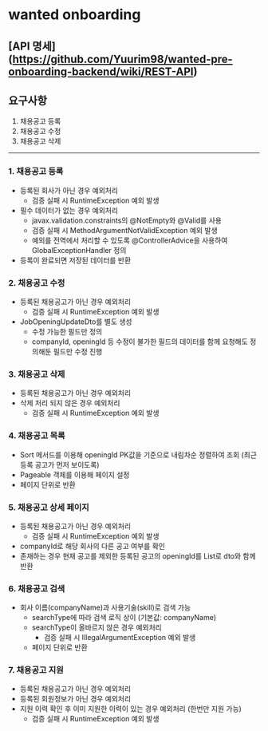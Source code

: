 # wanted onboarding

## [API 명세] (https://github.com/Yuurim98/wanted-pre-onboarding-backend/wiki/REST-API)
## 요구사항
1. 채용공고 등록
2. 채용공고 수정
3. 채용공고 삭제
---
### 1. 채용공고 등록
* 등록된 회사가 아닌 경우 예외처리
  * 검증 실패 시 RuntimeException 예외 발생
* 필수 데이터가 없는 경우 예외처리
  * javax.validation.constraints의 @NotEmpty와 @Valid를 사용
  * 검증 실패 시 MethodArgumentNotValidException 예외 발생
  * 예외를 전역에서 처리할 수 있도록 @ControllerAdvice을 사용하여 GlobalExceptionHandler 정의
* 등록이 완료되면 저장된 데이터를 반환

### 2. 채용공고 수정
* 등록된 채용공고가 아닌 경우 예외처리
  * 검증 실패 시 RuntimeException 예외 발생
* JobOpeningUpdateDto를 별도 생성
  * 수정 가능한 필드만 정의
  * companyId, openingId 등 수정이 불가한 필드의 데이터를 함께 요청해도 정의해둔 필드만 수정 진행

### 3. 채용공고 삭제
* 등록된 채용공고가 아닌 경우 예외처리
* 삭제 처리 되지 않은 경우 예외처리
  * 검증 실패 시 RuntimeException 예외 발생

### 4. 채용공고 목록
* Sort 메서드를 이용해 openingId PK값을 기준으로 내림차순 정렬하여 조회 (최근 등록 공고가 먼저 보이도록)
* Pageable 객체를 이용해 페이지 설정
* 페이지 단위로 반환

### 5. 채용공고 상세 페이지
* 등록된 채용공고가 아닌 경우 예외처리
  * 검증 실패 시 RuntimeException 예외 발생
* companyId로 해당 회사의 다른 공고 여부를 확인 
* 존재하는 경우 현재 공고를 제외한 등록된 공고의 openingId를 List로 dto와 함께 반환

### 6. 채용공고 검색 
* 회사 이름(companyName)과 사용기술(skill)로 검색 가능
  * searchType에 따라 검색 로직 상이 (기본값: companyName)
  * searchType이 올바르지 않은 경우 예외처리
    * 검증 실패 시 IllegalArgumentException 예외 발생
  * 페이지 단위로 반환


### 7. 채용공고 지원
* 등록된 채용공고가 아닌 경우 예외처리
* 등록된 회원정보가 아닌 경우 예외처리
* 지원 이력 확인 후 이미 지원한 이력이 있는 경우 예외처리 (한번만 지원 가능)
  * 검증 실패 시 RuntimeException 예외 발생

